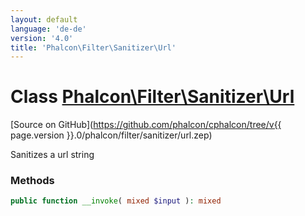 ```yaml
---
layout: default
language: 'de-de'
version: '4.0'
title: 'Phalcon\Filter\Sanitizer\Url'
---
```

# Class [Phalcon\Filter\Sanitizer\Url](Phalcon_Filter_Sanitizer_Url)

[Source on GitHub](https://github.com/phalcon/cphalcon/tree/v{{ page.version }}.0/phalcon/filter/sanitizer/url.zep)

Sanitizes a url string

### Methods

```php
public function __invoke( mixed $input ): mixed
```